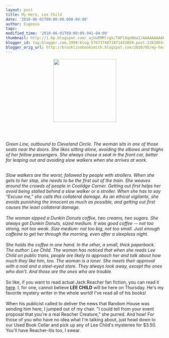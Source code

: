 ```yaml
---
layout: post
title: My Hero, Lee Child
date: '2010-06-01T09:00:00.000-04:00'
author: Eugenia
tags: 
modified_time: '2010-06-01T09:00:09.941-04:00'
thumbnail: http://1.bp.blogspot.com/_wjUuRMMlrgk/TAPl8qeNUaI/AAAAAAAAAPI/0BKWS4enRY4/s72-c/nothing_to_lose_lee_childs_jack_reacher_tshirt-p235936768369670771chsq_400.jpg
blogger_id: tag:blogger.com,1999:blog-5767374071871443859.post-2263055423530289528
blogger_orig_url: http://brooklinebooksmith.blogspot.com/2010/05/my-hero-lee-child.html
---
```


<a onblur="try {parent.deselectBloggerImageGracefully();} catch(e) {}" href="http://1.bp.blogspot.com/_wjUuRMMlrgk/TAPl8qeNUaI/AAAAAAAAAPI/0BKWS4enRY4/s1600/nothing_to_lose_lee_childs_jack_reacher_tshirt-p235936768369670771chsq_400.jpg"><img style="display:block; margin:0px auto 10px; text-align:center;cursor:pointer; cursor:hand;width: 200px; height: 200px;" src="http://1.bp.blogspot.com/_wjUuRMMlrgk/TAPl8qeNUaI/AAAAAAAAAPI/0BKWS4enRY4/s200/nothing_to_lose_lee_childs_jack_reacher_tshirt-p235936768369670771chsq_400.jpg" border="0" alt="" id="BLOGGER_PHOTO_ID_5477474402168557986" /></a><br /><br /><br /><i>Green Line, outbound to Cleveland Circle. The woman sits in one of those seats near the doors. She likes sitting alone, avoiding the elbows and thighs of her fellow passengers. She always chose a seat in the front car, better for leaping out and avoiding slow walkers when she arrives at work.</i><div><i><br /></i></div><div><i>Slow walkers are the worst, followed by people with strollers. When she gets to her stop, she needs to be the first out of the train. She weaves around the crowds of people in Coolidge Corner. Getting out first helps her avoid being stalled behind a slow walker or a stroller. When she has to say "Excuse me," she calls this collateral damage. As an ethical vigilante, she avoids punishing the innocent as much as possible, and getting out first causes the least collateral damage.<br /><br />The woman sipped a Dunkin Donuts coffee, two creams, two sugars. She always got Dunkin Donuts, sized medium. It was good coffee -- not too strong, not too weak. Size medium: not too big, not too small. Just enough caffeine to get her through the morning, even after a sleepless night.<br /><br />She holds the coffee in one hand. In the other, a small, thick paperback. The author: Lee Child. The woman has noticed that when she reads Lee Child on public trans, people are likely to approach her and talk about how much they like him, too. The woman is a loner. She meets their approval with a nod and a steel-eyed stare. They always look away, except the ones who don't. And those are the ones who are trouble.</i><br /></div><div><br /></div><div>So like, if you want to read actual Jack Reacher fan fiction, you can read it <a href="http://www.fanfiction.net/s/5597271/1/The_Reacher_Chronicles">here</a>. I, for one, cannot believe <b>LEE CHILD</b> will be here on Thursday. He's my favorite mystery writer in the whole world! I've read all of his books! </div><div><br />When his publicist called to deliver the news that Random House was sending him here, I jumped out of my chair. "I could tell from your event proposal that you're a real Reacher Creature," she purred. And how! For those of you who have no idea what I'm talking about, just head down to our Used Book Cellar and pick up any of Lee Child's mysteries for $3.50. You'll have Reacher-itis too, I swear. </div><div><br /></div>